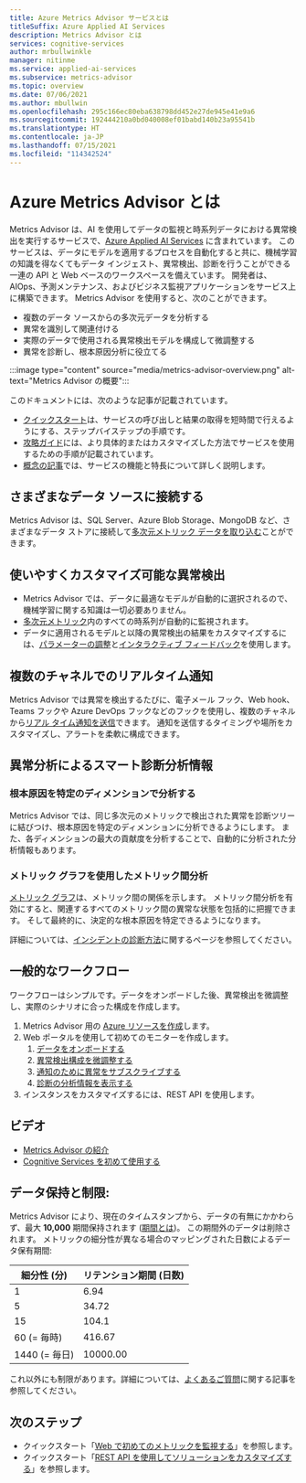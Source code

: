 ```yaml
---
title: Azure Metrics Advisor サービスとは
titleSuffix: Azure Applied AI Services
description: Metrics Advisor とは
services: cognitive-services
author: mrbullwinkle
manager: nitinme
ms.service: applied-ai-services
ms.subservice: metrics-advisor
ms.topic: overview
ms.date: 07/06/2021
ms.author: mbullwin
ms.openlocfilehash: 295c166ec80eba638798dd452e27de945e41e9a6
ms.sourcegitcommit: 192444210a0bd040008ef01babd140b23a95541b
ms.translationtype: HT
ms.contentlocale: ja-JP
ms.lasthandoff: 07/15/2021
ms.locfileid: "114342524"
---
```

# <a name="what-is-azure-metrics-advisor"></a>Azure Metrics Advisor とは 

Metrics Advisor は、AI を使用してデータの監視と時系列データにおける異常検出を実行するサービスで、[Azure Applied AI Services](../../applied-ai-services/what-are-applied-ai-services.md) に含まれています。 このサービスは、データにモデルを適用するプロセスを自動化すると共に、機械学習の知識を得なくてもデータ インジェスト、異常検出、診断を行うことができる一連の API と Web ベースのワークスペースを備えています。 開発者は、AIOps、予測メンテナンス、およびビジネス監視アプリケーションをサービス上に構築できます。 Metrics Advisor を使用すると、次のことができます。

* 複数のデータ ソースからの多次元データを分析する
* 異常を識別して関連付ける
* 実際のデータで使用される異常検出モデルを構成して微調整する
* 異常を診断し、根本原因分析に役立てる

:::image type="content" source="media/metrics-advisor-overview.png" alt-text="Metrics Advisor の概要":::

このドキュメントには、次のような記事が記載されています。
* [クイックスタート](./Quickstarts/web-portal.md)は、サービスの呼び出しと結果の取得を短時間で行えるようにする、ステップバイステップの手順です。 
* [攻略ガイド](./how-tos/onboard-your-data.md)には、より具体的またはカスタマイズした方法でサービスを使用するための手順が記載されています。
* [概念の記事](glossary.md)では、サービスの機能と特長について詳しく説明します。

## <a name="connect-to-a-variety-of-data-sources"></a>さまざまなデータ ソースに接続する

Metrics Advisor は、SQL Server、Azure Blob Storage、MongoDB など、さまざまなデータ ストアに接続して[多次元メトリック データを取り込む](how-tos/onboard-your-data.md)ことができます。

## <a name="easy-to-use-and-customizable-anomaly-detection"></a>使いやすくカスタマイズ可能な異常検出

* Metrics Advisor では、データに最適なモデルが自動的に選択されるので、機械学習に関する知識は一切必要ありません。
* [多次元メトリック](glossary.md#multi-dimensional-metric)内のすべての時系列が自動的に監視されます。
* データに適用されるモデルと以降の異常検出の結果をカスタマイズするには、[パラメーターの調整](how-tos/configure-metrics.md)と[インタラクティブ フィードバック](how-tos/anomaly-feedback.md)を使用します。

## <a name="real-time-notification-through-multiple-channels"></a>複数のチャネルでのリアルタイム通知

Metrics Advisor では異常を検出するたびに、電子メール フック、Web hook、Teams フックや Azure DevOps フックなどのフックを使用し、複数のチャネルから[リアル タイム通知を送信](how-tos/alerts.md)できます。 通知を送信するタイミングや場所をカスタマイズし、アラートを柔軟に構成できます。

## <a name="smart-diagnostic-insights-by-analyzing-anomalies"></a>異常分析によるスマート診断分析情報

### <a name="analyze-root-cause-into-specific-dimension"></a>根本原因を特定のディメンションで分析する 

Metrics Advisor では、同じ多次元のメトリックで検出された異常を診断ツリーに結びつけ、根本原因を特定のディメンションに分析できるようにします。 また、各ディメンションの最大の貢献度を分析することで、自動的に分析された分析情報もあります。 

### <a name="cross-metrics-analysis-using-metrics-graph"></a>メトリック グラフを使用したメトリック間分析

[メトリック グラフ](./how-tos/metrics-graph.md)は、メトリック間の関係を示します。 メトリック間分析を有効にすると、関連するすべてのメトリック間の異常な状態を包括的に把握できます。 そして最終的に、決定的な根本原因を特定できるようになります。

詳細については、[インシデントの診断方法](./how-tos/diagnose-an-incident.md)に関するページを参照してください。

## <a name="typical-workflow"></a>一般的なワークフロー

ワークフローはシンプルです。データをオンボードした後、異常検出を微調整し、実際のシナリオに合った構成を作成します。

1. Metrics Advisor 用の [Azure リソースを作成](https://go.microsoft.com/fwlink/?linkid=2142156)します。 
2. Web ポータルを使用して初めてのモニターを作成します。
    1. [データをオンボードする](./how-tos/onboard-your-data.md)
    2. [異常検出構成を微調整する](./how-tos/configure-metrics.md)
    3. [通知のために異常をサブスクライブする](./how-tos/alerts.md)
    4. [診断の分析情報を表示する](./how-tos/diagnose-an-incident.md)
3. インスタンスをカスタマイズするには、REST API を使用します。

## <a name="video"></a>ビデオ
* [Metrics Advisor の紹介](https://www.youtube.com/watch?v=0Y26cJqZMIM)
* [Cognitive Services を初めて使用する](https://www.youtube.com/watch?v=7tCLJHdBZgM)

## <a name="data-retention--limitation"></a>データ保持と制限: 

Metrics Advisor により、現在のタイムスタンプから、データの有無にかかわらず、最大 **10,000** 期間保持されます ([期間とは](tutorials/write-a-valid-query.md#what-is-an-interval))。 この期間外のデータは削除されます。  メトリックの細分性が異なる場合のマッピングされた日数によるデータ保有期間: 

| 細分性 (分) |    リテンション期間 (日数) |
|------------------| ------------------|
|  1 | 6.94 |
|  5 | 34.72|
| 15 | 104.1|
| 60 (= 毎時) | 416.67 |
| 1440 (= 毎日)|10000.00|

これ以外にも制限があります。詳細については、[よくあるご質問](faq.yml#what-are-the-data-retention-and-limitations-of-metrics-advisor-)に関する記事を参照してください。 

## <a name="next-steps"></a>次のステップ

* クイックスタート「[Web で初めてのメトリックを監視する](quickstarts/web-portal.md)」を参照します。
* クイックスタート「[REST API を使用してソリューションをカスタマイズする](./quickstarts/rest-api-and-client-library.md)」を参照します。